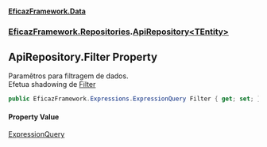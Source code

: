 #### [EficazFramework.Data](EficazFrameworkData.md 'EficazFramework Data')
### [EficazFramework.Repositories](EficazFrameworkData.md#EficazFramework.Repositories 'EficazFramework.Repositories').[ApiRepository&lt;TEntity&gt;](EficazFramework.Repositories/ApiRepository_TEntity_.md 'EficazFramework.Repositories.ApiRepository<TEntity>')

## ApiRepository<TEntity>.Filter Property

Paramêtros para filtragem de dados.  
Efetua shadowing de [Filter](EficazFramework.Repositories/RepositoryBase_T_/Filter.md 'EficazFramework.Repositories.RepositoryBase<T>.Filter')

```csharp
public EficazFramework.Expressions.ExpressionQuery Filter { get; set; }
```

#### Property Value
[ExpressionQuery](EficazFramework.Expressions/ExpressionQuery.md 'EficazFramework.Expressions.ExpressionQuery')